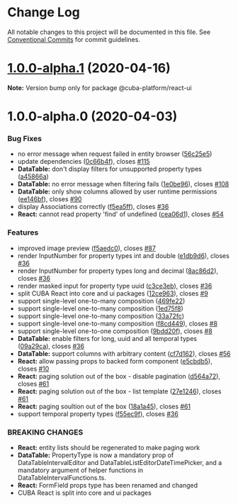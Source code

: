 # Change Log

All notable changes to this project will be documented in this file.
See [Conventional Commits](https://conventionalcommits.org) for commit guidelines.

# [1.0.0-alpha.1](https://github.com/cuba-platform/frontend/tree/master/packages/cuba-react-ui/compare/@cuba-platform/react-ui@1.0.0-alpha.0...@cuba-platform/react-ui@1.0.0-alpha.1) (2020-04-16)

**Note:** Version bump only for package @cuba-platform/react-ui





# 1.0.0-alpha.0 (2020-04-03)


### Bug Fixes

* no error message when request failed in entity browser ([56c25e5](https://github.com/cuba-platform/frontend/tree/master/packages/cuba-react-ui/commit/56c25e59554e131b98ece8bfd7c9997a2a6c77a4))
* update dependencies ([0c66b4f](https://github.com/cuba-platform/frontend/tree/master/packages/cuba-react-ui/commit/0c66b4f5db14829afa0bf54ede710e85417e44bd)), closes [#115](https://github.com/cuba-platform/frontend/tree/master/packages/cuba-react-ui/issues/115)
* **DataTable:** don't display filters for unsupported property types ([a45866a](https://github.com/cuba-platform/frontend/tree/master/packages/cuba-react-ui/commit/a45866ab097c3ef9c87e177de4b33e3a2e180c8f))
* **DataTable:** no error message when filtering fails ([1e0be96](https://github.com/cuba-platform/frontend/tree/master/packages/cuba-react-ui/commit/1e0be9692362cf01d904e2cb12045146ea088a6d)), closes [#108](https://github.com/cuba-platform/frontend/tree/master/packages/cuba-react-ui/issues/108)
* **DataTable:** only show columns allowed by user runtime permissions ([ee146bf](https://github.com/cuba-platform/frontend/tree/master/packages/cuba-react-ui/commit/ee146bf10af2eba25db4915d45760454e6db2936)), closes [#90](https://github.com/cuba-platform/frontend/tree/master/packages/cuba-react-ui/issues/90)
* display Associations correctly ([f5ea5ff](https://github.com/cuba-platform/frontend/tree/master/packages/cuba-react-ui/commit/f5ea5ff1eac38a83e24c1c3fbcfe87a5e2752e7f)), closes [#36](https://github.com/cuba-platform/frontend/tree/master/packages/cuba-react-ui/issues/36)
* **React:** cannot read property 'find' of undefined ([cea06d1](https://github.com/cuba-platform/frontend/tree/master/packages/cuba-react-ui/commit/cea06d1466aa15f972753fee4b417818274118a5)), closes [#54](https://github.com/cuba-platform/frontend/tree/master/packages/cuba-react-ui/issues/54)


### Features

* improved image preview ([f5aedc0](https://github.com/cuba-platform/frontend/tree/master/packages/cuba-react-ui/commit/f5aedc00a99a4143c6fccfe56c3dfef50b2ec53f)), closes [#87](https://github.com/cuba-platform/frontend/tree/master/packages/cuba-react-ui/issues/87)
* render InputNumber for property types int and double ([e1db9d6](https://github.com/cuba-platform/frontend/tree/master/packages/cuba-react-ui/commit/e1db9d60b31e8bd0005e0094e48e95c056dfa960)), closes [#36](https://github.com/cuba-platform/frontend/tree/master/packages/cuba-react-ui/issues/36)
* render InputNumber for property types long and decimal ([8ac86d2](https://github.com/cuba-platform/frontend/tree/master/packages/cuba-react-ui/commit/8ac86d2a7a44f823659aa08b32d87871d3a42bc6)), closes [#36](https://github.com/cuba-platform/frontend/tree/master/packages/cuba-react-ui/issues/36)
* render masked input for property type uuid ([c3ce3eb](https://github.com/cuba-platform/frontend/tree/master/packages/cuba-react-ui/commit/c3ce3ebee70d941efc011aa4412f3d0c231690d0)), closes [#36](https://github.com/cuba-platform/frontend/tree/master/packages/cuba-react-ui/issues/36)
* split CUBA React into core and ui packages ([12ce963](https://github.com/cuba-platform/frontend/tree/master/packages/cuba-react-ui/commit/12ce963d3c54660732e1b933d5c68adf6b239cbd)), closes [#9](https://github.com/cuba-platform/frontend/tree/master/packages/cuba-react-ui/issues/9)
* support single-level one-to-many composition ([469fe22](https://github.com/cuba-platform/frontend/tree/master/packages/cuba-react-ui/commit/469fe2291f5335f8bfe87da1f1d758eb12f1cd88))
* support single-level one-to-many composition ([1ed75f8](https://github.com/cuba-platform/frontend/tree/master/packages/cuba-react-ui/commit/1ed75f8d080b30a2c81f3bfdf575b849443308f3))
* support single-level one-to-many composition ([33a72fc](https://github.com/cuba-platform/frontend/tree/master/packages/cuba-react-ui/commit/33a72fc5d8ddb615981582b87f2f54708a8f060c))
* support single-level one-to-many composition ([f8cd449](https://github.com/cuba-platform/frontend/tree/master/packages/cuba-react-ui/commit/f8cd44988307af807ba846d00720e63db605f147)), closes [#8](https://github.com/cuba-platform/frontend/tree/master/packages/cuba-react-ui/issues/8)
* support single-level one-to-one composition ([9bdd20f](https://github.com/cuba-platform/frontend/tree/master/packages/cuba-react-ui/commit/9bdd20f482508dc182183c63e6aad89ad4843b5a)), closes [#8](https://github.com/cuba-platform/frontend/tree/master/packages/cuba-react-ui/issues/8)
* **DataTable:** enable filters for long, uuid and all temporal types ([09a29ca](https://github.com/cuba-platform/frontend/tree/master/packages/cuba-react-ui/commit/09a29ca9df9e641b5f7a9f9bf8efe73ebcb2b2aa)), closes [#36](https://github.com/cuba-platform/frontend/tree/master/packages/cuba-react-ui/issues/36)
* **DataTable:** support columns with arbitrary content ([cf7d162](https://github.com/cuba-platform/frontend/tree/master/packages/cuba-react-ui/commit/cf7d162a4ead576dd35d9bb2b33e2f9a491f2006)), closes [#56](https://github.com/cuba-platform/frontend/tree/master/packages/cuba-react-ui/issues/56)
* **React:** allow passing props to backed form component ([e5cbdb5](https://github.com/cuba-platform/frontend/tree/master/packages/cuba-react-ui/commit/e5cbdb59fea520807aa7321ac0edeb76bcf99cbe)), closes [#10](https://github.com/cuba-platform/frontend/tree/master/packages/cuba-react-ui/issues/10)
* **React:** paging solution out of the box - disable pagination ([d564a72](https://github.com/cuba-platform/frontend/tree/master/packages/cuba-react-ui/commit/d564a724d234a04dc24068d48b746708c008202d)), closes [#61](https://github.com/cuba-platform/frontend/tree/master/packages/cuba-react-ui/issues/61)
* **React:** paging solution out of the box - list template ([27e1246](https://github.com/cuba-platform/frontend/tree/master/packages/cuba-react-ui/commit/27e124693bb7264f1259378c06b228bddb510d0f)), closes [#61](https://github.com/cuba-platform/frontend/tree/master/packages/cuba-react-ui/issues/61)
* **React:** paging soultion out of the box ([18a1a45](https://github.com/cuba-platform/frontend/tree/master/packages/cuba-react-ui/commit/18a1a4551304fcae124a3a50578b04b4a34ad346)), closes [#61](https://github.com/cuba-platform/frontend/tree/master/packages/cuba-react-ui/issues/61)
* support temporal property types ([f55ec9f](https://github.com/cuba-platform/frontend/tree/master/packages/cuba-react-ui/commit/f55ec9f7c558ef82a4b6699511a2045f9058f949)), closes [#36](https://github.com/cuba-platform/frontend/tree/master/packages/cuba-react-ui/issues/36)


### BREAKING CHANGES

* **React:** entity lists  should be regenerated to make paging work
* **DataTable:** PropertyType is now a mandatory prop of DataTableIntervalEditor and
DataTableListEditorDateTimePicker, and a mandatory argument of helper functions
in DataTableIntervalFunctions.ts.
* **React:** FormField props type has been renamed and changed
* CUBA React is split into core and ui packages
